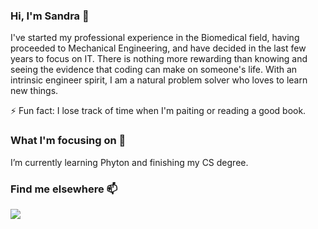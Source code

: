 ### Hi, I'm Sandra 👋

<!--
**sandraperdigao/sandraperdigao** is a ✨ _special_ ✨ repository because its `README.md` (this file) appears on your GitHub profile.

Here are some ideas to get you started:

- 🔭 I’m currently working on ...
- 🌱 I’m currently learning ...
- 👯 I’m looking to collaborate on ...
- 🤔 I’m looking for help with ...
- 💬 Ask me about ...
- 📫 How to reach me: ...
- 😄 Pronouns: ...
- ⚡ Fun fact: ...
-->

I've started my professional experience in the Biomedical field, having proceeded to Mechanical Engineering, and have decided in the last few years to focus on IT. There is nothing more rewarding than knowing and seeing the evidence that coding can make on someone's life. 
With an intrinsic engineer spirit, I am a natural problem solver who loves to learn new things. 

⚡ Fun fact: I lose track of time when I'm paiting or reading a good book.

### What I'm focusing on 🌱 

I’m currently learning Phyton and finishing my CS degree.

### Find me elsewhere 📫

[<img src="https://img.shields.io/badge/linkedin-%230077B5.svg?&style=for-the-badge&logo=linkedin&logoColor=white" />](https://www.linkedin.com/in/sandraperdigao)
	

